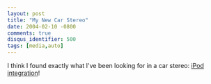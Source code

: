 ```yaml
---
layout: post
title: "My New Car Stereo"
date: 2004-02-10 -0800
comments: true
disqus_identifier: 500
tags: [media,auto]
---
```

I think I found exactly what I've been looking for in a car stereo:
[iPod
integration](http://www.vwvortex.com/artman/publish/industry_news/article_650.shtml)!
